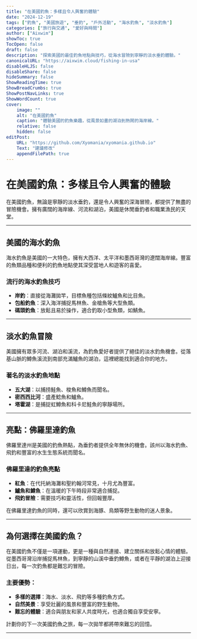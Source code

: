 ```yaml
---
title: "在美國釣魚：多樣且令人興奮的體驗"
date: "2024-12-19"
tags: ["釣魚", "美國旅遊", "垂釣", "戶外活動", "海水釣魚", "淡水釣魚"]
categories: ["旅行與交通", "愛好與時間"]
author: ["Aixwim"]
showToc: true
TocOpen: false
draft: false
description: "探索美國的最佳釣魚地點與技巧，從海水冒險到寧靜的淡水垂釣體驗。"
canonicalURL: "https://aixwim.cloud/fishing-in-usa"
disableHLJS: false
disableShare: false
hideSummary: false
ShowReadingTime: true
ShowBreadCrumbs: true
ShowPostNavLinks: true
ShowWordCount: true
cover:
    image: ""
    alt: "在美國釣魚"
    caption: "體驗美國的釣魚樂趣，從風景如畫的湖泊到熱鬧的海岸線。"
    relative: false
    hidden: false
editPost:
    URL: "https://github.com/Xyomania/xyomania.github.io"
    Text: "建議修改"
    appendFilePath: true
---
```


# 在美國釣魚：多樣且令人興奮的體驗

在美國釣魚，無論是寧靜的淡水垂釣，還是令人興奮的深海冒險，都提供了無盡的冒險機會。擁有廣闊的海岸線、河流和湖泊，美國是休閒垂釣者和職業漁民的天堂。

---

## 美國的海水釣魚

海水釣魚是美國的一大特色，擁有大西洋、太平洋和墨西哥灣的遼闊海岸線。豐富的魚類品種和便利的釣魚地點使其深受當地人和遊客的喜愛。  

### 流行的海水釣魚技巧
- **岸釣**：直接從海灘拋竿，目標魚種包括條紋鱸魚和比目魚。  
- **包船釣魚**：深入海洋捕捉馬林魚、金槍魚等大型魚類。  
- **碼頭釣魚**：放鬆且易於操作，適合釣取小型魚類，如鯖魚。  

---

## 淡水釣魚冒險

美國擁有眾多河流、湖泊和溪流，為釣魚愛好者提供了絕佳的淡水釣魚機會。從落基山脈的鱒魚溪流到南部充滿鱸魚的湖泊，這裡總能找到適合你的地方。  

### 著名的淡水釣魚地點
- **五大湖**：以捕捞鮭魚、梭魚和鱒魚而聞名。  
- **密西西比河**：盛產鯰魚和鱸魚。  
- **塔霍湖**：是捕捉虹鱒魚和科卡尼鮭魚的寧靜場所。  

---

## 亮點：佛羅里達釣魚

佛羅里達州是美國的釣魚熱點，為垂釣者提供全年無休的機會。該州以海水釣魚、飛釣和豐富的水生生態系統而聞名。  

### 佛羅里達的釣魚亮點  
- **紅魚**：在代托納海灘和聖約翰河常見，十月尤為豐富。  
- **鱸魚和鱒魚**：在溫暖的下午時段非常適合捕捉。  
- **飛釣冒險**：需要技巧和靈活性，但回報豐厚。  

在佛羅里達釣魚的同時，還可以欣賞到海豚、鳥類等野生動物的迷人景象。  

---

## 為何選擇在美國釣魚？

在美國釣魚不僅是一項運動，更是一種與自然連接、建立關係和放鬆心情的體驗。從墨西哥灣沿岸捕捉馬林魚，到寧靜的山溪中垂釣鱒魚，或者在平靜的湖泊上迎接日出，每一次釣魚都是難忘的冒險。

### 主要優勢：
- **多樣的選擇**：海水、淡水、飛釣等多種釣魚方式。  
- **自然美景**：享受壯麗的風景和豐富的野生動物。  
- **難忘的體驗**：適合與朋友和家人共度時光，也適合獨自享受安寧。  

計劃你的下一次美國釣魚之旅，每一次拋竿都將帶來難忘的回憶。  

---
